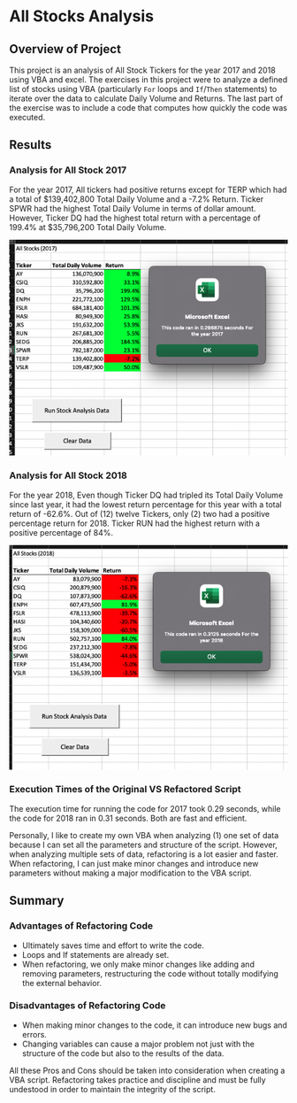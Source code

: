 # All Stocks Analysis

## Overview of Project

This project is an analysis of All Stock Tickers for the year 2017 and 2018 using VBA and excel. The exercises in this project were to analyze a defined list of stocks using VBA (particularly `For` loops and `If`/`Then` statements) to iterate over the data to calculate Daily Volume and Returns. The last part of the exercise was to include a code that computes how quickly the code was executed.


## Results

### Analysis for All Stock 2017

For the year 2017, All tickers had positive returns except for TERP which had a total of $139,402,800 Total Daily Volume and a -7.2% Return. Ticker SPWR had the highest Total Daily Volume in terms of dollar amount. However, Ticker DQ had the highest total return with a percentage of 199.4% at $35,796,200 Total Daily Volume.


![All_Stock_2017](https://raw.githubusercontent.com/Mishabatoon/stock-analysis/main/Resources/VBA_Challenge_2017.png)


### Analysis for All Stock 2018

For the year 2018, Even though Ticker DQ had tripled its Total Daily Volume since last year, it had the lowest return percentage for this year with a total return of -62.6%. Out of (12) twelve Tickers, only (2) two had a positive percentage return for 2018. Ticker RUN had the highest return with a positive percentage of 84%.

![All_Stock_2018](https://raw.githubusercontent.com/Mishabatoon/stock-analysis/main/Resources/VBA_Challenge_2018.png)

### Execution Times of the Original VS Refactored Script

The execution time for running the code for 2017 took 0.29 seconds, while the code for 2018 ran in 0.31 seconds. Both are fast and efficient.

Personally, I like to create my own VBA when analyzing (1) one set of data because I can set all the parameters and structure of the script. However, when analyzing multiple sets of data, refactoring is a lot easier and faster. When refactoring, I can just make minor changes and introduce new parameters without making a major modification to the VBA script.


## Summary

### Advantages of Refactoring Code

- Ultimately saves time and effort to write the code.
- Loops and If statements are already set.
- When refactoring, we only make minor changes like adding and removing parameters, restructuring the code without totally modifying the external behavior.
### Disadvantages of Refactoring Code
- When making minor changes to the code, it can introduce new bugs and errors.
- Changing variables can cause a major problem not just with the structure of the code but also to the results of the data.

All these Pros and Cons should be taken into consideration when creating a VBA script. Refactoring takes practice and discipline and must be fully undestood in order to maintain the integrity of the script.



